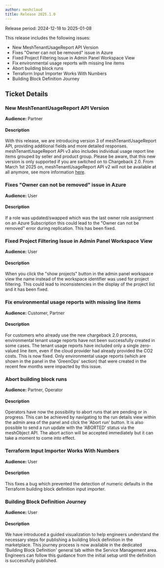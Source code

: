 ```yaml
---
author: meshcloud
title: Release 2025.1.0
---
```


Release period: 2024-12-18 to 2025-01-08

This release includes the following issues:
* New MeshTenantUsageReport API Version
* Fixes "Owner can not be removed" issue in Azure
* Fixed Project Filtering Issue in Admin Panel Workspace View
* Fix environmental usage reports with missing line items
* Abort building block runs
* Terraform Input Importer Works With Numbers
* Building Block Definition Journey
<!--truncate-->

## Ticket Details
### New MeshTenantUsageReport API Version
**Audience:** Partner<br>

#### Description
With this release, we are introducing version 3 of meshTenantUsageReport API, providing additional 
fields and more detailed responses. meshTenantUsageReport API v3 also includes individual usage report 
line items grouped by seller and product group. Please be aware, that this new version is only supported 
if you are switched on to Chargeback 2.0. From March 1st 2025 on, meshTenantUsageReport API v2 will not be 
available at all anymore, see more information 
[here](https://docs.meshcloud.io/docs/meshcloud.chargeback-v2.html).

### Fixes "Owner can not be removed" issue in Azure
**Audience:** User<br>

#### Description
If a role was updated/swapped which was the last owner role assignment on an Azure Subscription
this could lead to the "Owner can not be removed" error during replication. This has been fixed.

### Fixed Project Filtering Issue in Admin Panel Workspace View
**Audience:** User<br>

#### Description
When you click the "show projects" button in the admin panel workspace view the name instead of the workspace 
identifier was used for project filtering. This could lead to inconsistencies in the display of the project 
list and it has been fixed.

### Fix environmental usage reports with missing line items
**Audience:** Customer, Partner<br>

#### Description
For customers who already use the new chargeback 2.0 process, environmental
tenant usage reports have not been successfully created in some cases. The
tenant usage reports have included only a single zero-valued line item, even
if the cloud provider had already provided the CO2 costs. This is now fixed.
Only environmental usage reports (which are shown in the panel in the
'GreenOps' section) that were created in the recent few months were impacted
by this issue.

### Abort building block runs
**Audience:** Partner, Operator<br>

#### Description
Operators have now the possibility to abort runs that are pending 
or in progress. This can be achieved by navigating to the run details
view within the admin area of the panel and click the 'Abort run' button.
It is also possible to send a run update with the 'ABORTED' status via the
meshObject API. The abort action will be accepted immediately but it can
take a moment to come into effect.

### Terraform Input Importer Works With Numbers
**Audience:** User<br>

#### Description
This fixes a bug which prevented the detection of numeric defaults in the 
Terraform building block definition input importer.

### Building Block Definition Journey
**Audience:** User<br>

#### Description
We have introduced a guided visualization to help engineers understand 
the necessary steps for publishing a building block definition in the 
marketplace. This journey process is now available in the dedicated 
'Building Block Definition' general tab within the Service Management 
area. Engineers can follow this guidance from the initial setup until 
the definition is successfully published.

